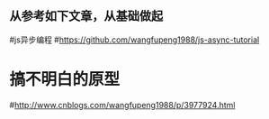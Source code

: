 ## 从参考如下文章，从基础做起

#js异步编程
#https://github.com/wangfupeng1988/js-async-tutorial


# 搞不明白的原型
#http://www.cnblogs.com/wangfupeng1988/p/3977924.html

